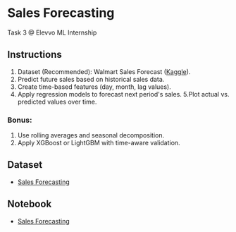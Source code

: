 # Sales Forecasting
Task 3 @ Elevvo ML Internship

## Instructions
1. Dataset (Recommended): Walmart Sales Forecast ([Kaggle](https://www.kaggle.com/)).
2. Predict future sales based on historical sales data.
3. Create time-based features (day, month, lag values).
4. Apply regression models to forecast next period's sales.
5.Plot actual vs. predicted values over time.

### Bonus:
1. Use rolling averages and seasonal decomposition.
2. Apply XGBoost or LightGBM with time-aware validation.

## Dataset
- [Sales Forecasting](https://www.kaggle.com/datasets/aslanahmedov/walmart-sales-forecast)

## Notebook
- [Sales Forecasting](https://github.com/Asma-Nasr/Sales-Forecasting/blob/main/sales_forecasting.ipynb)
